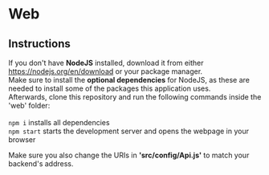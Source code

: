 # Web



## Instructions

If you don't have **NodeJS** installed, download it from either https://nodejs.org/en/download or your package manager.<br/>
Make sure to install the **optional dependencies** for NodeJS, as these are needed to install some of the packages this application uses.<br/>
Afterwards, clone this repository and run the following commands inside the 'web' folder:
<br/><br/>
`npm i` installs all dependencies<br/>
`npm start` starts the development server and opens the webpage in your browser<br/>

Make sure you also change the URIs in **'src/config/Api.js'** to match your backend's address.
